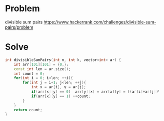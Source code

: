 # Problem
divisible sum pairs
https://www.hackerrank.com/challenges/divisible-sum-pairs/problem

# Solve
```c++
int divisibleSumPairs(int n, int k, vector<int> ar) {
    int arr[101][101] = {0,};
    const int len = ar.size();
    int count = 0;
    for(int i = 0; i<len; ++i){
        for(int j = i+1; j<len; ++j){
            int x = ar[i], y = ar[j];
            if(arr[x][y] == 0)  arr[y][x] = arr[x][y] = ((ar[i]+ar[j])%k == 0 ? 1 : -1);
            if(arr[x][y] == 1) ++count;
        }
    }
    return count;
}
```

